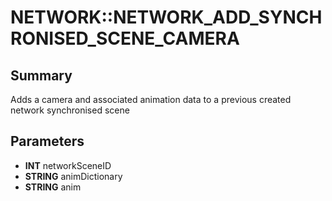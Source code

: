 # NETWORK::NETWORK_ADD_SYNCHRONISED_SCENE_CAMERA

## Summary
Adds a camera and associated animation data to a previous created network synchronised scene

## Parameters
* **INT** networkSceneID
* **STRING** animDictionary
* **STRING** anim